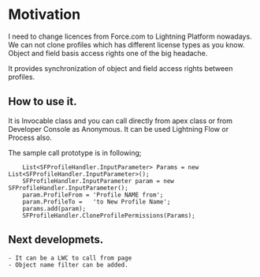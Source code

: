 # Motivation
I need to change licences from Force.com to Lightning Platform nowadays. We can not clone profiles which has different license types as you know.
Object and field basis access rights one of the big headache. 

It provides synchronization of object and field access rights between profiles.


## How to use it.

It is Invocable class and you can call directly from apex class or from Developer Console as Anonymous.
It can be used Lightning Flow or Process also.

The sample call prototype is in following;

        List<SFProfileHandler.InputParameter> Params = new List<SFProfileHandler.InputParameter>();
        SFProfileHandler.InputParameter param = new SFProfileHandler.InputParameter();
        param.ProfileFrom = 'Profile NAME from';
        param.ProfileTo =   'to New Profile Name';  
        params.add(param);
        SFProfileHandler.CloneProfilePermissions(Params);

## Next developmets.
    - It can be a LWC to call from page
    - Object name filter can be added.

